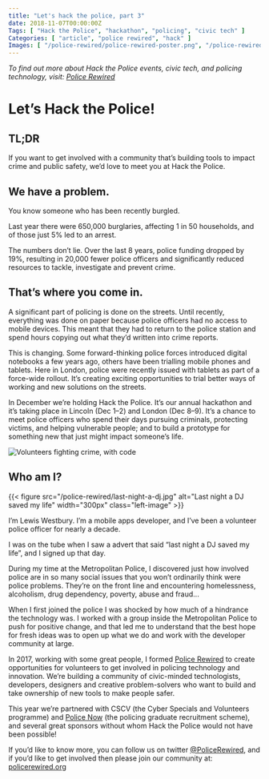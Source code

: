 ```yaml
---
title: "Let's hack the police, part 3"
date: 2018-11-07T00:00:00Z
Tags: [ "Hack the Police", "hackathon", "policing", "civic tech" ]
Categories: [ "article", "police rewired", "hack" ]
Images: [ "/police-rewired/police-rewired-poster.png", "/police-rewired/last-night-a-dj.jpg" ]
---
```


*To find out more about Hack the Police events, civic tech, and policing technology, visit: [Police Rewired](https://policerewired.org)*

# Let’s Hack the Police!

## TL;DR

If you want to get involved with a community that’s building tools to impact crime and public safety, we’d love to meet you at Hack the Police.

## We have a problem.

You know someone who has been recently burgled.

Last year there were 650,000 burglaries, affecting 1 in 50 households, and of those just 5% led to an arrest.

The numbers don’t lie. Over the last 8 years, police funding dropped by 19%, resulting in 20,000 fewer police officers and significantly reduced resources to tackle, investigate and prevent crime.

## That’s where you come in.

A significant part of policing is done on the streets. Until recently, everything was done on paper because police officers had no access to mobile devices. This meant that they had to return to the police station and spend hours copying out what they’d written into crime reports.

This is changing. Some forward-thinking police forces introduced digital notebooks a few years ago, others have been trialling mobile phones and tablets. Here in London, police were recently issued with tablets as part of a force-wide rollout. It’s creating exciting opportunities to trial better ways of working and new solutions on the streets.

In December we’re holding Hack the Police. It’s our annual hackathon and it’s taking place in Lincoln (Dec 1–2) and London (Dec 8–9). It’s a chance to meet police officers who spend their days pursuing criminals, protecting victims, and helping vulnerable people; and to build a prototype for something new that just might impact someone’s life.

![Volunteers fighting crime, with code](/police-rewired/police-rewired-poster.png)

## Who am I?

{{< figure src="/police-rewired/last-night-a-dj.jpg" alt="Last night a DJ saved my life" width="300px" class="left-image" >}}

I’m Lewis Westbury. I’m a mobile apps developer, and I’ve been a volunteer police officer for nearly a decade.

I was on the tube when I saw a advert that said “last night a DJ saved my life”, and I signed up that day.

During my time at the Metropolitan Police, I discovered just how involved police are in so many social issues that you won’t ordinarily think were police problems. They’re on the front line and encountering homelessness, alcoholism, drug dependency, poverty, abuse and fraud...

When I first joined the police I was shocked by how much of a hindrance the technology was. I worked with a group inside the Metropolitan Police to push for positive change, and that led me to understand that the best hope for fresh ideas was to open up what we do and work with the developer community at large.

In 2017, working with some great people, I formed [Police Rewired](https://policerewired.org) to create opportunities for volunteers to get involved in policing technology and innovation. We’re building a community of civic-minded technologists, developers, designers and creative problem-solvers who want to build and take ownership of new tools to make people safer.

This year we’re partnered with CSCV (the Cyber Specials and Volunteers programme) and [Police Now](https://www.policenow.org.uk/) (the policing graduate recruitment scheme), and several great sponsors without whom Hack the Police would not have been possible!

If you’d like to know more, you can follow us on twitter [@PoliceRewired](https://twitter.com/policerewired), and if you’d like to get involved then please join our community at: [policerewired.org](https://policerewired.org)

